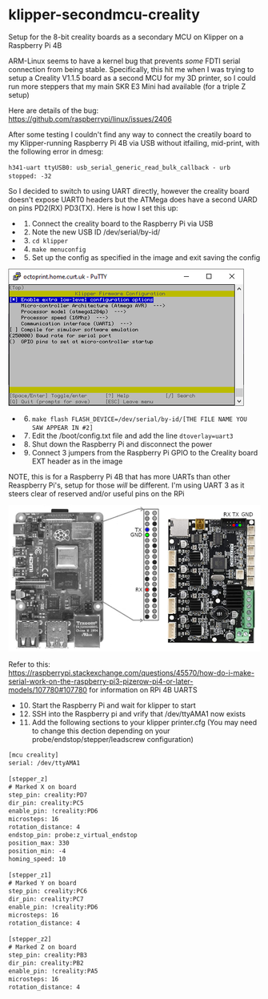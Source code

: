 # klipper-secondmcu-creality
Setup for the 8-bit creality boards as a secondary MCU on Klipper on a Raspberry Pi 4B

ARM-Linux seems to have a kernel bug that prevents _some_ FDTI serial connection from being stable. Specifically, this hit me when I was trying to setup a Creality V1.1.5 board as a second MCU for my 3D printer, so I could run more steppers that my main SKR E3 Mini had available (for a triple Z setup)

Here are details of the bug: https://github.com/raspberrypi/linux/issues/2406

After some testing I couldn't find any way to connect the creatily board to my Klipper-running Raspberry Pi 4B via USB without itfailing, mid-print, with the following error in dmesg:

`h341-uart ttyUSB0: usb_serial_generic_read_bulk_callback - urb stopped: -32`

So I decided to switch to using UART directly, however the creality board doesn't expose UART0 headers but the ATMega does have a second UARD on pins PD2(RX) PD3(TX). Here is how I set this up:

* 1. Connect the creality board to the Raspberry Pi via USB
* 2. Note the new USB ID /dev/serial/by-id/
* 3. `cd klipper`
* 4. `make menuconfig`
* 5. Set up the config as specified in the image and exit saving the config

![Image showing compilation options](creality_second_MCU_compile.png?raw=true)

* 6. `make flash FLASH_DEVICE=/dev/serial/by-id/[THE FILE NAME YOU SAW APPEAR IN #2]`
* 7. Edit the /boot/config.txt file and add the line `dtoverlay=uart3`
* 8. Shut down the Raspberry Pi and disconnect the power
* 9. Connect 3 jumpers from the Raspberry Pi GPIO to the Creality board EXT header as in the image

NOTE, this is for a Raspberry Pi 4B that has more UARTs than other Reaspberry Pi's, setup for those _will_ be different. I'm using UART 3 as it steers clear of reserved and/or useful pins on the RPi

![Image showing connection pinouts](creality_second_MCU_pins.png?raw=true)

Refer to this: https://raspberrypi.stackexchange.com/questions/45570/how-do-i-make-serial-work-on-the-raspberry-pi3-pizerow-pi4-or-later-models/107780#107780 for information on RPi 4B UARTS

* 10. Start the Raspberry Pi and wait for klipper to start
* 12. SSH into the Raspberry pi and vrify that /dev/ttyAMA1 now exists
* 11. Add the following sections to your klipper printer.cfg (You may need to change this dection depending on your probe/endstop/stepper/leadscrew configuration)

```
[mcu creality]
serial: /dev/ttyAMA1

[stepper_z]
# Marked X on board
step_pin: creality:PD7
dir_pin: creality:PC5
enable_pin: !creality:PD6
microsteps: 16
rotation_distance: 4
endstop_pin: probe:z_virtual_endstop
position_max: 330
position_min: -4
homing_speed: 10

[stepper_z1]
# Marked Y on board
step_pin: creality:PC6
dir_pin: creality:PC7
enable_pin: !creality:PD6
microsteps: 16
rotation_distance: 4

[stepper_z2]
# Marked Z on board
step_pin: creality:PB3
dir_pin: creality:PB2
enable_pin: !creality:PA5
microsteps: 16
rotation_distance: 4
```
